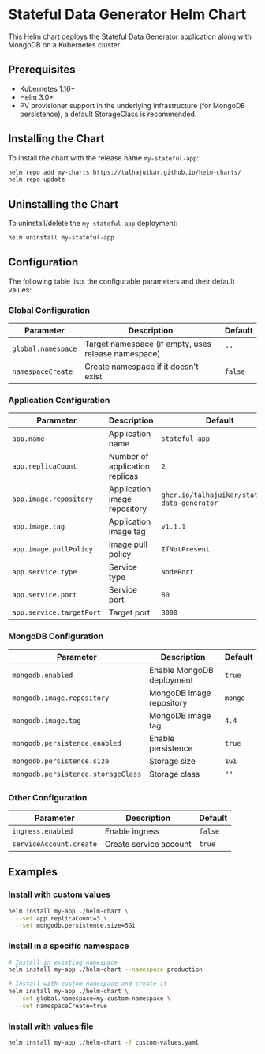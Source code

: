 # Stateful Data Generator Helm Chart

This Helm chart deploys the Stateful Data Generator application along with MongoDB on a Kubernetes cluster.

## Prerequisites

- Kubernetes 1.16+
- Helm 3.0+
- PV provisioner support in the underlying infrastructure (for MongoDB persistence), a default StorageClass is recommended.

## Installing the Chart

To install the chart with the release name `my-stateful-app`:

```bash
helm repo add my-charts https://talhajuikar.github.io/helm-charts/
helm repo update
```

## Uninstalling the Chart

To uninstall/delete the `my-stateful-app` deployment:

```bash
helm uninstall my-stateful-app
```

## Configuration

The following table lists the configurable parameters and their default values:

### Global Configuration

| Parameter | Description | Default |
|-----------|-------------|---------|
| `global.namespace` | Target namespace (if empty, uses release namespace) | `""` |
| `namespaceCreate` | Create namespace if it doesn't exist | `false` |

### Application Configuration

| Parameter | Description | Default |
|-----------|-------------|---------|
| `app.name` | Application name | `stateful-app` |
| `app.replicaCount` | Number of application replicas | `2` |
| `app.image.repository` | Application image repository | `ghcr.io/talhajuikar/stateful-data-generator` |
| `app.image.tag` | Application image tag | `v1.1.1` |
| `app.image.pullPolicy` | Image pull policy | `IfNotPresent` |
| `app.service.type` | Service type | `NodePort` |
| `app.service.port` | Service port | `80` |
| `app.service.targetPort` | Target port | `3000` |

### MongoDB Configuration

| Parameter | Description | Default |
|-----------|-------------|---------|
| `mongodb.enabled` | Enable MongoDB deployment | `true` |
| `mongodb.image.repository` | MongoDB image repository | `mongo` |
| `mongodb.image.tag` | MongoDB image tag | `4.4` |
| `mongodb.persistence.enabled` | Enable persistence | `true` |
| `mongodb.persistence.size` | Storage size | `1Gi` |
| `mongodb.persistence.storageClass` | Storage class | `""` |

### Other Configuration

| Parameter | Description | Default |
|-----------|-------------|---------|
| `ingress.enabled` | Enable ingress | `false` |
| `serviceAccount.create` | Create service account | `true` |

## Examples

### Install with custom values

```bash
helm install my-app ./helm-chart \
  --set app.replicaCount=3 \
  --set mongodb.persistence.size=5Gi
```

### Install in a specific namespace

```bash
# Install in existing namespace
helm install my-app ./helm-chart --namespace production

# Install with custom namespace and create it
helm install my-app ./helm-chart \
  --set global.namespace=my-custom-namespace \
  --set namespaceCreate=true
```

### Install with values file

```bash
helm install my-app ./helm-chart -f custom-values.yaml
```
